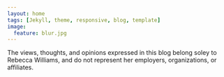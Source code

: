 ```yaml
---
layout: home
tags: [Jekyll, theme, responsive, blog, template]
image:
  feature: blur.jpg
---
```


The views, thoughts, and opinions expressed in this blog belong soley to Rebecca Williams, and do not represent her employers, organizations, or affiliates.
